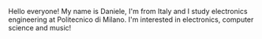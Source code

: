 Hello everyone!
My name is Daniele, I'm from Italy and I study electronics engineering at Politecnico di Milano.
I'm interested in electronics, computer science and music!
